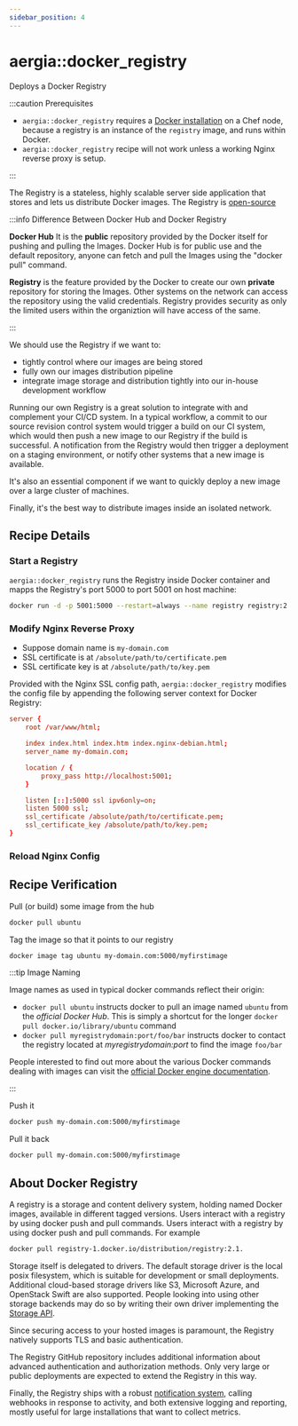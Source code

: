 ```yaml
---
sidebar_position: 4
---
```


aergia::docker_registry
=======================

Deploys a Docker Registry

[//]: # (Copyright Jiaqi Liu)

[//]: # (Licensed under the Apache License, Version 2.0 &#40;the "License"&#41;;)
[//]: # (you may not use this file except in compliance with the License.)
[//]: # (You may obtain a copy of the License at)

[//]: # (    http://www.apache.org/licenses/LICENSE-2.0)

[//]: # (Unless required by applicable law or agreed to in writing, software)
[//]: # (distributed under the License is distributed on an "AS IS" BASIS,)
[//]: # (WITHOUT WARRANTIES OR CONDITIONS OF ANY KIND, either express or implied.)
[//]: # (See the License for the specific language governing permissions and)
[//]: # (limitations under the License.)

:::caution Prerequisites

<!-- markdown-link-check-disable -->

- `aergia::docker_registry` requires a [Docker installation](docker)  on a Chef node, because a registry is an instance
  of the `registry` image, and runs within Docker.
- `aergia::docker_registry` recipe will not work unless a working Nginx reverse proxy is setup.

<!-- markdown-link-check-enable -->

:::

The Registry is a stateless, highly scalable server side application that stores and lets us distribute Docker images.
The Registry is [open-source](https://github.com/distribution/distribution)

:::info Difference Between Docker Hub and Docker Registry

**Docker Hub** It is the **public** repository provided by the Docker itself for pushing and pulling the Images. Docker
Hub is for public use and the default repository, anyone can fetch and pull the Images using the "docker pull" command.

**Registry** is the feature provided by the Docker to create our own **private** repository for storing the Images.
Other systems on the network can access the repository using the valid credentials. Registry provides security as only
the limited users within the organiztion will have access of the same.

:::

We should use the Registry if we want to:

- tightly control where our images are being stored
- fully own our images distribution pipeline
- integrate image storage and distribution tightly into our in-house development workflow

Running our own Registry is a great solution to integrate with and complement your CI/CD system. In a typical workflow,
a commit to our source revision control system would trigger a build on our CI system, which would then push a new image
to our Registry if the build is successful. A notification from the Registry would then trigger a deployment on a
staging environment, or notify other systems that a new image is available.

It's also an essential component if we want to quickly deploy a new image over a large cluster of machines.

Finally, it's the best way to distribute images inside an isolated network.

Recipe Details
--------------

### Start a Registry

`aergia::docker_registry` runs the Registry inside Docker container and mapps the Registry's port 5000 to port 5001 on
host machine:

```bash
docker run -d -p 5001:5000 --restart=always --name registry registry:2
```

### Modify Nginx Reverse Proxy

- Suppose domain name is `my-domain.com`
- SSL certificate is at `/absolute/path/to/certificate.pem`
- SSL certificate key is at `/absolute/path/to/key.pem`

Provided with the Nginx SSL config path, `aergia::docker_registry` modifies the config file by appending the following
server context for Docker Registry:

```conf
server {
    root /var/www/html;

    index index.html index.htm index.nginx-debian.html;
    server_name my-domain.com;

    location / {
        proxy_pass http://localhost:5001;
    }

    listen [::]:5000 ssl ipv6only=on;
    listen 5000 ssl;
    ssl_certificate /absolute/path/to/certificate.pem;
    ssl_certificate_key /absolute/path/to/key.pem;
}
```

### Reload Nginx Config

Recipe Verification
-------------------

Pull (or build) some image from the hub

```bash
docker pull ubuntu
```

Tag the image so that it points to our registry

```bash
docker image tag ubuntu my-domain.com:5000/myfirstimage
```

:::tip Image Naming

Image names as used in typical docker commands reflect their origin:

- `docker pull ubuntu` instructs docker to pull an image named `ubuntu` from the _official Docker Hub_. This is simply a
  shortcut for the longer `docker pull docker.io/library/ubuntu` command
- `docker pull myregistrydomain:port/foo/bar` instructs docker to contact the registry located at
  _myregistrydomain:port_ to find the image `foo/bar`

People interested to find out more about the various Docker commands dealing with images can visit the
[official Docker engine documentation](https://docs.docker.com/engine/reference/commandline/cli/).

:::

Push it

```bash
docker push my-domain.com:5000/myfirstimage
```

Pull it back

```bash
docker pull my-domain.com:5000/myfirstimage
```

About Docker Registry
---------------------

A registry is a storage and content delivery system, holding named Docker images, available in different tagged
versions. Users interact with a registry by using docker push and pull commands. Users interact with a registry by using
docker push and pull commands. For example

```bash
docker pull registry-1.docker.io/distribution/registry:2.1.
```

Storage itself is delegated to drivers. The default storage driver is the local posix filesystem, which is suitable for
development or small deployments. Additional cloud-based storage drivers like S3, Microsoft Azure, and OpenStack Swift
are also supported. People looking into using other storage backends may do so by writing their own driver implementing
the [Storage API](https://docs.docker.com/registry/storage-drivers/).

Since securing access to your hosted images is paramount, the Registry natively supports TLS and basic authentication.

The Registry GitHub repository includes additional information about advanced authentication and authorization methods.
Only very large or public deployments are expected to extend the Registry in this way.

Finally, the Registry ships with a robust [notification system](https://docs.docker.com/registry/notifications/),
calling webhooks in response to activity, and both extensive logging and reporting, mostly useful for large
installations that want to collect metrics.
